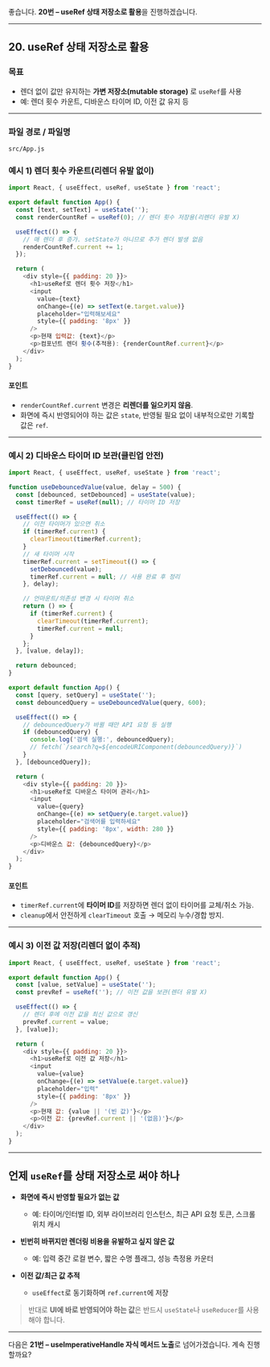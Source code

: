 좋습니다. **20번 – useRef 상태 저장소로 활용**을 진행하겠습니다.

---

## 20. useRef 상태 저장소로 활용

### 목표

* 렌더 없이 값만 유지하는 **가변 저장소(mutable storage)** 로 `useRef`를 사용
* 예: 렌더 횟수 카운트, 디바운스 타이머 ID, 이전 값 유지 등

---

### 파일 경로 / 파일명

```
src/App.js
```

### 예시 1) 렌더 횟수 카운트(리렌더 유발 없이)

```javascript
import React, { useEffect, useRef, useState } from 'react';

export default function App() {
  const [text, setText] = useState('');
  const renderCountRef = useRef(0); // 렌더 횟수 저장용(리렌더 유발 X)

  useEffect(() => {
    // 매 렌더 후 증가. setState가 아니므로 추가 렌더 발생 없음
    renderCountRef.current += 1;
  });

  return (
    <div style={{ padding: 20 }}>
      <h1>useRef로 렌더 횟수 저장</h1>
      <input
        value={text}
        onChange={(e) => setText(e.target.value)}
        placeholder="입력해보세요"
        style={{ padding: '8px' }}
      />
      <p>현재 입력값: {text}</p>
      <p>컴포넌트 렌더 횟수(추적용): {renderCountRef.current}</p>
    </div>
  );
}
```

#### 포인트

* `renderCountRef.current` 변경은 **리렌더를 일으키지 않음**.
* 화면에 즉시 반영되어야 하는 값은 `state`, 반영될 필요 없이 내부적으로만 기록할 값은 `ref`.

---

### 예시 2) 디바운스 타이머 ID 보관(클린업 안전)

```javascript
import React, { useEffect, useRef, useState } from 'react';

function useDebouncedValue(value, delay = 500) {
  const [debounced, setDebounced] = useState(value);
  const timerRef = useRef(null); // 타이머 ID 저장

  useEffect(() => {
    // 이전 타이머가 있으면 취소
    if (timerRef.current) {
      clearTimeout(timerRef.current);
    }
    // 새 타이머 시작
    timerRef.current = setTimeout(() => {
      setDebounced(value);
      timerRef.current = null; // 사용 완료 후 정리
    }, delay);

    // 언마운트/의존성 변경 시 타이머 취소
    return () => {
      if (timerRef.current) {
        clearTimeout(timerRef.current);
        timerRef.current = null;
      }
    };
  }, [value, delay]);

  return debounced;
}

export default function App() {
  const [query, setQuery] = useState('');
  const debouncedQuery = useDebouncedValue(query, 600);

  useEffect(() => {
    // debouncedQuery가 바뀔 때만 API 요청 등 실행
    if (debouncedQuery) {
      console.log('검색 실행:', debouncedQuery);
      // fetch(`/search?q=${encodeURIComponent(debouncedQuery)}`)
    }
  }, [debouncedQuery]);

  return (
    <div style={{ padding: 20 }}>
      <h1>useRef로 디바운스 타이머 관리</h1>
      <input
        value={query}
        onChange={(e) => setQuery(e.target.value)}
        placeholder="검색어를 입력하세요"
        style={{ padding: '8px', width: 280 }}
      />
      <p>디바운스 값: {debouncedQuery}</p>
    </div>
  );
}
```

#### 포인트

* `timerRef.current`에 **타이머 ID**를 저장하면 렌더 없이 타이머를 교체/취소 가능.
* `cleanup`에서 안전하게 `clearTimeout` 호출 → 메모리 누수/경합 방지.

---

### 예시 3) 이전 값 저장(리렌더 없이 추적)

```javascript
import React, { useEffect, useRef, useState } from 'react';

export default function App() {
  const [value, setValue] = useState('');
  const prevRef = useRef(''); // 이전 값을 보관(렌더 유발 X)

  useEffect(() => {
    // 렌더 후에 이전 값을 최신 값으로 갱신
    prevRef.current = value;
  }, [value]);

  return (
    <div style={{ padding: 20 }}>
      <h1>useRef로 이전 값 저장</h1>
      <input
        value={value}
        onChange={(e) => setValue(e.target.value)}
        placeholder="입력"
        style={{ padding: '8px' }}
      />
      <p>현재 값: {value || '(빈 값)'}</p>
      <p>이전 값: {prevRef.current || '(없음)'}</p>
    </div>
  );
}
```

---

## 언제 `useRef`를 상태 저장소로 써야 하나

* **화면에 즉시 반영할 필요가 없는 값**

  * 예: 타이머/인터벌 ID, 외부 라이브러리 인스턴스, 최근 API 요청 토큰, 스크롤 위치 캐시
* **빈번히 바뀌지만 렌더링 비용을 유발하고 싶지 않은 값**

  * 예: 입력 중간 로컬 변수, 짧은 수명 플래그, 성능 측정용 카운터
* **이전 값/최근 값 추적**

  * `useEffect`로 동기화하며 `ref.current`에 저장

> 반대로 **UI에 바로 반영되어야 하는 값**은 반드시 `useState`나 `useReducer`를 사용해야 합니다.

---

다음은 **21번 – useImperativeHandle 자식 메서드 노출**로 넘어가겠습니다. 계속 진행할까요?
